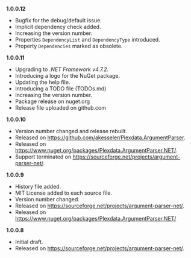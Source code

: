 


**1.0.0.12**

- Bugfix for the debug/default issue.
- Implicit dependency check added.
- Increasing the version number.
- Properties ``DependencyList`` and ``DependencyType`` introduced.
- Property ``Dependencies`` marked as obsolete.

**1.0.0.11**

- Upgrading to *.NET Framework v4.7.2*.
- Introducing a logo for the NuGet package.
- Updating the help file.
- Introducing a TODO file (TODOs.md)
- Increasing the version number.
- Package release on nuget.org
- Release file uploaded on github.com

**1.0.0.10**

- Version number changed and release rebuilt.
- Released on https://github.com/akesseler/Plexdata.ArgumentParser.
- Released on https://www.nuget.org/packages/Plexdata.ArgumentParser.NET/.
- Support terminated on https://sourceforge.net/projects/argument-parser-net/.

**1.0.0.9**

- History file added.
- MIT License added to each source file.
- Version number changed.
- Released on https://sourceforge.net/projects/argument-parser-net/.
- Released on https://www.nuget.org/packages/Plexdata.ArgumentParser.NET/

**1.0.0.8**

- Initial draft.
- Released on https://sourceforge.net/projects/argument-parser-net/.

